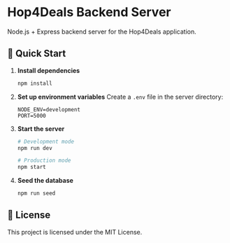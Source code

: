 # Hop4Deals Backend Server

Node.js + Express backend server for the Hop4Deals application.

## 🚀 Quick Start

1. **Install dependencies**
   ```bash
   npm install
   ```

2. **Set up environment variables**
   Create a `.env` file in the server directory:
   ```env
   NODE_ENV=development
   PORT=5000

3. **Start the server**
   ```bash
   # Development mode
   npm run dev
   
   # Production mode
   npm start
   ```

4. **Seed the database**
   ```bash
   npm run seed
   ```


## 📄 License

This project is licensed under the MIT License.

